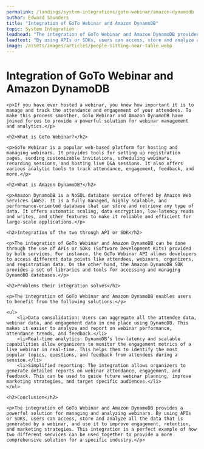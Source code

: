 ```yaml
---
permalink: /landings/system-integrations/goto-webinar/amazon-dynamodb
author: Edward Saunders
title: "Integration of GoTo Webinar and Amazon DynamoDB"
topic: System Integration
leadhead: "The integration of GoTo Webinar and Amazon DynamoDB provides a powerful solution for managing and analyzing webinars"
leadtext: "By using APIs or SDKs, users can access, store and analyze all the data that is generated by a webinar, and use it to improve engagement, retention, and marketing strategies. This integration is a perfect example of how two different services can be used together to provide a more comprehensive solution for a specific industry."
image: /assets/images/articles/people-sitting-near-table.webp
---
```

<div class="arttext">
	<h1>Integration of GoTo Webinar and Amazon DynamoDB</h1>

	<p>If you have ever hosted a webinar, you know how important it is to manage and track the attendance and engagement of your attendees. To make this process smoother, GoTo Webinar and Amazon DynamoDB have joined forces to provide a powerful solution for webinar management and analytics.</p>

	<h2>What is GoTo Webinar?</h2>

	<p>GoTo Webinar is a popular web-based platform for hosting and managing webinars. It provides tools for setting up registration pages, sending customizable invitations, scheduling webinars, recording sessions, and hosting live Q&A sessions. It also offers various analytic tools to track attendance, engagement, feedback, and more.</p>

	<h2>What is Amazon DynamoDB?</h2>

	<p>Amazon DynamoDB is a NoSQL database service offered by Amazon Web Services (AWS). It is a fully managed, highly scalable, and performance-oriented database that can store and retrieve any type of data. It offers automatic scaling, data encryption, low-latency reads and writes, and other features to make it reliable and efficient for large-scale applications.</p>

	<h2>Integration of the two through API or SDK</h2>

	<p>The integration of GoTo Webinar and Amazon DynamoDB can be done through the use of APIs or SDKs (Software Development Kits) provided by both services. For instance, the GoTo Webinar API allows developers to access different data points like attendees, webinars, organizers, and registration data. On the other hand, the Amazon DynamoDB SDK provides a set of libraries and tools for accessing and managing DynamoDB databases.</p>

	<h2>Problems their integration solves</h2>

	<p>The integration of GoTo Webinar and Amazon DynamoDB enables users to benefit from the following solutions:</p>

	<ul>
		<li>Data consolidation: Users can aggregate all the attendee data, webinar data, and engagement data in one place using DynamoDB. This makes it easier to analyze and report on webinar performance, attendance trends, and feedback.</li>
		<li>Real-time analytics: DynamoDB’s low-latency and scalable capabilities allow organizers to monitor the engagement metrics of a live webinar in real-time. This helps them to identify the most popular topics, questions, and feedback from attendees during a session.</li>
		<li>Simplified reporting: The integration allows organizers to generate detailed reports on webinar attendance, engagement, and feedback. This can be used to guide future webinar planning, improve marketing strategies, and target specific audiences.</li>
	</ul>

	<h2>Conclusion</h2>

	<p>The integration of GoTo Webinar and Amazon DynamoDB provides a powerful solution for managing and analyzing webinars. By using APIs or SDKs, users can access, store and analyze all the data that is generated by a webinar, and use it to improve engagement, retention, and marketing strategies. This integration is a perfect example of how two different services can be used together to provide a more comprehensive solution for a specific industry.</p>

</div>